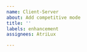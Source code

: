 ```yaml
---
name: Client-Server
about: Add competitive mode
title: ''
labels: enhancement
assignees: AtriLux

---
```



